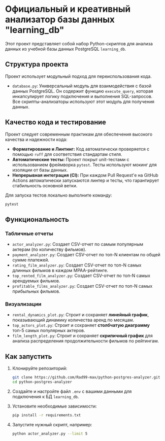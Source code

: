 # Официальный и креативный анализатор базы данных "learning_db"
Этот проект представляет собой набор Python-скриптов для анализа 
данных из учебной базы данных PostgreSQL `learning_db`.

## Структура проекта

Проект использует модульный подход для переиспользования кода.

*   `database.py`: Универсальный модуль для взаимодействия с 
базой данных PostgreSQL. Он содержит функцию `execute_query`, 
которая инкапсулирует логику подключения и выполнения 
SQL-запросов. Все скрипты-анализаторы используют этот модуль 
для получения данных.

## Качество кода и тестирование

Проект следует современным практикам для обеспечения высокого 
качества и надежности кода:

*   **Форматирование и Линтинг:** Код автоматически проверяется 
с помощью `ruff` для соответствия стандартам стиля.
*   **Автоматические тесты:** Проект покрыт unit-тестами с 
использованием фреймворка `pytest`. Тесты используют мокинг 
для изоляции от базы данных.
*   **Непрерывная интеграция (CI):** При каждом Pull Request'е 
на GitHub Actions автоматически запускаются линтер и тесты, 
что гарантирует стабильность основной ветки.

Для запуска тестов локально выполните команду:
```bash
pytest
```

## Функциональность

### Табличные отчеты

*   `actor_analyzer.py`: Создает CSV-отчет по самым популярным актерам (по количеству фильмов).
*   `payment_analyzer.py`: Создает CSV-отчет по топ-N клиентам по общей сумме платежей.
*   `rating_film_analyzer.py`: Создает CSV-отчет по топ-N самых длинных фильмов в каждом MPAA-рейтинге.
*   `top_rented_film_analyzer.py`: Создает CSV-отчет по топ-N самых арендуемых фильмов.
*   `profitable_films_analyzer.py`: Создает CSV-отчет по топ-N самых прибыльных фильмов.

### Визуализации

*   `rental_dynamics_plot.py`: Строит и сохраняет **линейный график**, показывающий динамику количества аренд по месяцам.
*   `top_actors_plot.py`: Строит и сохраняет **столбчатую диаграмму** топ-5 самых популярных актеров.
*   `film_length_plot.py`: Строит и сохраняет **скрипичный график** для анализа распределения продолжительности фильмов по рейтингам.

## Как запустить

1.  Клонируйте репозиторий:
    ```bash
    git clone https://github.com/Rad99-max/python-postgres-analyzer.git
    cd python-postgres-analyzer
    ```
2.  Создайте и настройте файл `.env` с вашими данными для 
подключения к БД `learning_db`.

3.  Установите необходимые зависимости:
    ```bash
    pip install -r requirements.txt
    ```
4.  Запустите нужный скрипт, например:
    ```bash
    python actor_analyzer.py --limit 5
    ```
